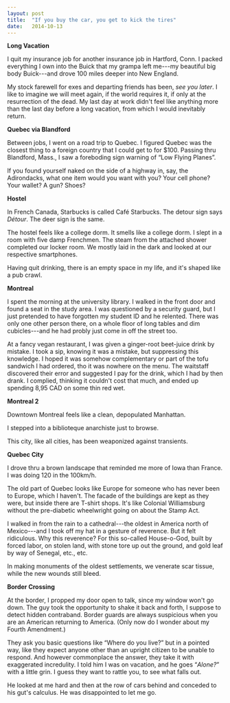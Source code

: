 ```yaml
---
layout:	post
title:	"If you buy the car, you get to kick the tires"
date:	2014-10-13
---
```

**Long Vacation**

I quit my insurance job for another insurance job in Hartford, Conn. I packed everything I own into the Buick that my grampa left me---my beautiful big body Buick---and drove 100 miles deeper into New England.

My stock farewell for exes and departing friends has been, *see you later*. I like to imagine we will meet again, if the world requires it, if only at the resurrection of the dead. My last day at work didn't feel like anything more than the last day before a long vacation, from which I would inevitably return.

**Quebec via Blandford**

Between jobs, I went on a road trip to Quebec. I figured Quebec was the closest thing to a foreign country that I could get to for $100. Passing thru Blandford, Mass., I saw a foreboding sign warning of “Low Flying Planes”.

If you found yourself naked on the side of a highway in, say, the Adirondacks, what one item would you want with you? Your cell phone? Your wallet? A gun? Shoes?

**Hostel**

In French Canada, Starbucks is called Caf&eacute; Starbucks. The detour sign says *D&eacute;tour*. The deer sign is the same.

The hostel feels like a college dorm. It smells like a college dorm. I slept in a room with five damp Frenchmen. The steam from the attached shower completed our locker room. We mostly laid in the dark and looked at our respective smartphones.

Having quit drinking, there is an empty space in my life, and it's shaped like a pub crawl.

**Montreal**

I spent the morning at the university library. I walked in the front door and found a seat in the study area. I was questioned by a security guard, but I just pretended to have forgotten my student ID and he relented. There was only one other person there, on a whole floor of long tables and dim cubicles---and he had probly just come in off the street too.

At a fancy vegan restaurant, I was given a ginger-root beet-juice drink by mistake. I took a sip, knowing it was a mistake, but suppressing this knowledge. I hoped it was somehow complementary or part of the tofu sandwich I had ordered, tho it was nowhere on the menu. The waitstaff discovered their error and suggested I pay for the drink, which I had by then drank. I complied, thinking it couldn't cost that much, and ended up spending 8,95 CAD on some thin red wet.

**Montreal 2**

Downtown Montreal feels like a clean, depopulated Manhattan.

I stepped into a biblioteque anarchiste just to browse.

This city, like all cities, has been weaponized against transients.

**Quebec City**

I drove thru a brown landscape that reminded me more of Iowa than France. I was doing 120 in the 100km/h.

The old part of Quebec looks like Europe for someone who has never been to Europe, which I haven't. The facade of the buildings are kept as they were, but inside there are T-shirt shops. It's like Colonial Williamsburg without the pre-diabetic wheelwright going on about the Stamp Act.

I walked in from the rain to a cathedral---the oldest in America north of Mexico---and I took off my hat in a gesture of reverence. But it felt ridiculous. Why this reverence? For this so-called House-o-God, built by forced labor, on stolen land, with stone tore up out the ground, and gold leaf by way of Senegal, etc., etc.

In making monuments of the oldest settlements, we venerate scar tissue, while the new wounds still bleed.

**Border Crossing**

At the border, I propped my door open to talk, since my window won't go down. The guy took the opportunity to shake it back and forth, I suppose to detect hidden contraband. Border guards are always suspicious when you are an American returning to America. (Only now do I wonder about my Fourth Amendment.)

They ask you basic questions like “Where do you live?” but in a pointed way, like they expect anyone other than an upright citizen to be unable to respond. And however commonplace the answer, they take it with exaggerated incredulity. I told him I was on vacation, and he goes “*Alone?*” with a little grin. I guess they want to rattle you, to see what falls out.

He looked at me hard and then at the row of cars behind and conceded to his gut's calculus. He was disappointed to let me go.
